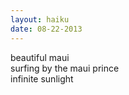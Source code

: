 ```yaml
---
layout: haiku
date: 08-22-2013
---
```


beautiful maui<br>
surfing by the maui prince<br>
infinite sunlight
